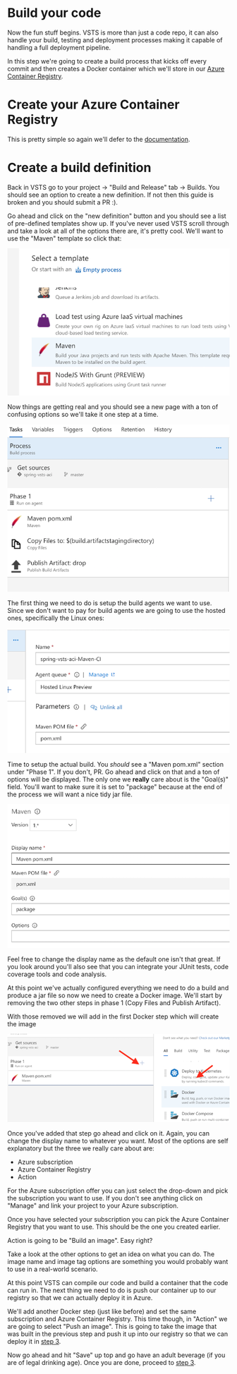 # Build your code

Now the fun stuff begins. VSTS is more than just a code repo, it can also handle your build, testing and deployment processes making it capable of handling a full deployment pipeline.

In this step we're going to create a build process that kicks off every commit and then creates a Docker container which we'll store in our [Azure Container Registry](https://docs.microsoft.com/en-us/azure/container-registry/).

# Create your Azure Container Registry

This is pretty simple so again we'll defer to the [documentation](https://docs.microsoft.com/en-us/azure/container-registry/container-registry-get-started-portal).

# Create a build definition

Back in VSTS go to your project -> "Build and Release" tab -> Builds. You should see an option to create a new definition. If not then this guide is broken and you should submit a PR :).

Go ahead and click on the "new definition" button and you should see a list of pre-defined templates show up. If you've never used VSTS scroll through and take a look at all of the options there are, it's pretty cool. We'll want to use the "Maven" template so click that:


![alt text](img/step2/mvn-template.png "mvn template")


Now things are getting real and you should see a new page with a ton of confusing options so we'll take it one step at a time.


![alt text](img/step2/process.png "process")


 The first thing we need to do is setup the build agents we want to use. Since we don't want to pay for build agents we are going to use the hosted ones, specifically the Linux ones:


![alt text](img/step2/linux-agents.png "linux agents")


Time to setup the actual build. You *should* see a "Maven pom.xml" section under "Phase 1". If you don't, PR. Go ahead and click on that and a ton of options will be displayed. The only one we **really** care about is the "Goal(s)" field. You'll want to make sure it is set to "package" because at the end of the process we will want a nice tidy jar file.

![alt text](img/step2/mvn-options.png "mvn options")

Feel free to change the display name as the default one isn't that great. If you look around you'll also see that you can integrate your JUnit tests, code coverage tools and code analysis. 

At this point we've actually configured everything we need to do a build and produce a jar file so now we need to create a Docker image. We'll start by removing the two other steps in phase 1 (Copy Files and Publish Artifact).


With those removed we will add in the first Docker step which will create the image

![alt text](img/step2/docker1.png "docker step one")

Once you've added that step go ahead and click on it. Again, you can change the display name to whatever you want. Most of the options are self explanatory but the three we really care about are:

* Azure subscription
* Azure Container Registry
* Action

For the Azure subscription offer you can just select the drop-down and pick the subscription you want to use. If you don't see anything click on "Manage" and link your project to your Azure subscription.

Once you have selected your subscription you can pick the Azure Container Registry that you want to use. This should be the one you created earlier.

Action is going to be "Build an image". Easy right?

Take a look at the other options to get an idea on what you can do. The image name and image tag options are something you would probably want to use in a real-world scenario.

At this point VSTS can compile our code and build a container that the code can run in. The next thing we need to do is push our container up to our registry so that we can actually deploy it in Azure.

We'll add another Docker step (just like before) and set the same subscription and Azure Container Registry. This time though, in "Action" we are going to select "Push an image". This is going to take the image that was built in the previous step and push it up into our registry so that we can deploy it in [step 3](step3.md).

Now go ahead and hit "Save" up top and go have an adult beverage (if you are of legal drinking age). Once you are done, proceed to [step 3](step3.md).
